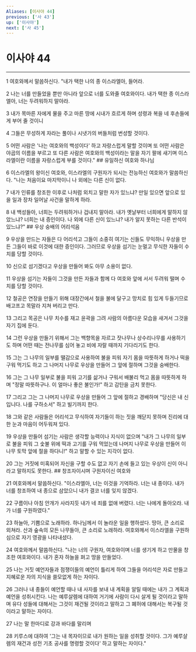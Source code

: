 ```yaml
---
Aliases: [이사야 44]
previous: ['사 43']
up: ['이사야']
next: ['사 45']
---
```

# 이사야 44

***


1 여호와께서 말씀하신다. "내가 택한 나의 종 이스라엘아, 들어라. 

2 나는 너를 만들었을 뿐만 아니라 앞으로 너를 도와줄 여호와이다. 내가 택한 종 이스라엘아, 너는 두려워하지 말아라. 

3 내가 목마른 자에게 물을 주고 마른 땅에 시내가 흐르게 하며 성령과 복을 네 후손들에게 부어 줄 것이니 

4 그들은 무성하게 자라는 풀이나 시냇가의 버들처럼 번성할 것이다. 

5 어떤 사람은 '나는 여호와의 백성이다' 하고 자랑스럽게 말할 것이며 또 어떤 사람은 야곱의 이름을 부르고 또 다른 사람은 여호와의 백성이라는 말을 자기 팔에 새기며 이스라엘이란 이름을 자랑스럽게 부를 것이다." ## 유일하신 여호와 하나님 

6 이스라엘의 왕이신 여호와, 이스라엘의 구원자가 되시는 전능하신 여호와가 말씀하신다. "나는 처음이요 마지막이니 나 외에는 다른 신이 없다. 

7 내가 인류를 창조한 이후로 나처럼 외치고 말한 자가 있느냐? 만일 있으면 앞으로 있을 일과 장차 일어날 사건을 말하게 하라. 

8 내 백성들아, 너희는 두려워하거나 겁내지 말아라. 내가 옛날부터 너희에게 말하지 않았느냐? 너희는 내 증인이다. 나 외에 다른 신이 있느냐? 내가 알지 못하는 다른 반석이 있느냐?" ## 우상 숭배의 어리석음 

9 우상을 만드는 자들은 다 어리석고 그들이 소중히 여기는 신들도 무익하니 우상을 만든 그들이 바로 이것에 대한 증인이다. 그러므로 우상을 섬기는 눈멀고 무식한 자들이 수치를 당할 것이다. 

10 신으로 섬기겠다고 우상을 만들어 봐도 아무 소용이 없다. 

11 우상을 섬기는 자들이 그것을 만든 자들과 함께 다 여호와 앞에 서서 두려워 떨며 수치를 당할 것이다. 

12 철공은 연장을 만들기 위해 대장간에서 철을 불에 달구고 망치로 힘 있게 두들기므로 배고프고 목말라 지쳐 버리고 만다. 

13 그리고 목공은 나무 치수를 재고 윤곽을 그려 사람의 아름다운 모습을 새겨서 그것을 자기 집에 둔다. 

14 그런 우상을 만들기 위해서 그는 백향목을 자르고 잣나무나 상수리나무를 사용하기도 하며 어떤 때는 전나무를 심어 놓고 비에 자랄 때까지 기다리기도 한다. 

15 그는 그 나무의 일부를 땔감으로 사용하여 불을 피워 자기 몸을 따뜻하게 하거나 떡을 구워 먹기도 하고 그 나머지 나무로 우상을 만들어 그 앞에 절하며 그것을 숭배한다. 

16 그는 그 나무 일부로 불을 피워 고기를 삶거나 구워서 배불리 먹고 몸을 따뜻하게 하며 "정말 따뜻하구나. 이 얼마나 좋은 불인가!" 하고 감탄을 금치 못한다. 

17 그리고 그는 그 나머지 나무로 우상을 만들어 그 앞에 절하고 경배하며 "당신은 내 신입니다. 나를 구하소서" 하고 빌기까지 한다. 

18 그와 같은 사람들은 어리석고 무식하여 자기들이 하는 짓을 깨닫지 못하며 진리에 대한 눈과 마음이 어두워져 있다. 

19 우상을 만들어 섬기는 사람은 생각할 능력이나 지식이 없으며 "내가 그 나무의 일부로 불을 피워 그 숯불 위에 떡과 고기를 구워 먹었는데 나머지 나무로 우상을 만들어 이 나무 토막 앞에 절을 하다니!" 하고 말할 수 있는 지각이 없다. 

20 그는 거짓에 미혹되어 자신을 구할 수도 없고 자기 손에 들고 있는 우상이 신이 아니라고 말하지도 못한다. ## 창조자이시며 구원자이신 여호와 

21 여호와께서 말씀하신다. "이스라엘아, 너는 이것을 기억하라. 너는 내 종이다. 내가 너를 창조하여 내 종으로 삼았으니 내가 결코 너를 잊지 않겠다. 

22 구름이나 아침 안개가 사라지듯 내가 네 죄를 없애 버렸다. 너는 나에게 돌아오라. 내가 너를 구원하였다." 

23 하늘아, 기쁨으로 노래하라. 하나님께서 이 놀라운 일을 행하셨다. 땅아, 큰 소리로 외쳐라. 산과 숲속의 모든 나무들아, 큰 소리로 노래하라. 여호와께서 이스라엘을 구원하심으로 자기 영광을 나타내셨다. 

24 여호와께서 말씀하신다. "나는 너의 구원자, 여호와이며 너를 생기게 하고 만물을 창조한 여호와이다. 내가 혼자 하늘을 펴고 땅을 만들었다. 

25 나는 거짓 예언자들과 점쟁이들의 예언이 틀리게 하여 그들을 어리석은 자로 만들고 지혜로운 자의 지식을 쓸모없게 하는 자이다. 

26 그러나 내 종들이 예언할 때나 내 사자를 보내 내 계획을 알릴 때에는 내가 그 계획과 예언을 성취시킨다. 나는 예루살렘에 대하여 거기에 사람이 다시 살게 될 것이라고 말하며 유다 성들에 대해서는 그것이 재건될 것이라고 말하고 그 폐허에 대해서는 복구될 것이라고 말하는 자이다. 

27 나는 말 한마디로 강과 바다를 말리며 

28 키루스에 대하여 '그는 내 목자이므로 내가 원하는 일을 성취할 것이다. 그가 예루살렘의 재건과 성전 기초 공사를 명령할 것이다' 하고 말하는 자이다."

